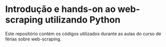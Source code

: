 # Introdução e hands-on ao web-scraping utilizando Python

Este repositório contém os códigos utilizados durante as aulas do curso de férias sobre web-scraping.
